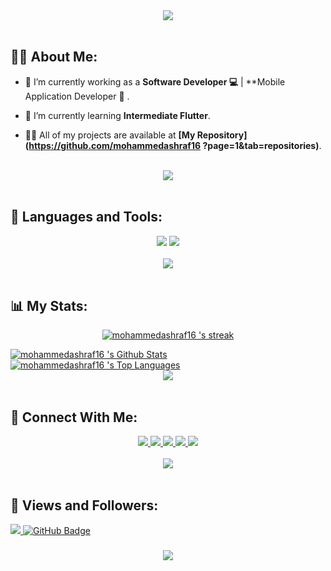 <div align="center">
    <img src="https://readme-typing-svg.herokuapp.com/?font=Righteous&size=35&center=true&vCenter=true&width=500&height=70&duration=4000&lines=Hi+There!+👋;+I'm+Mohammed+Ashraf !+😎;Welcome!+😊;" />
</div>

<br>

## 🙋‍♂️ About Me:

- 🔭 I’m currently working as a **Software Developer 💻** | **Mobile Application Developer 📱 .

- 🌱 I’m currently learning **Intermediate Flutter**.

- 👨‍💻 All of my projects are available at **[My Repository](https://github.com/mohammedashraf16 ?page=1&tab=repositories)**.

<br>
<div align="center">
    <img src="https://user-images.githubusercontent.com/73097560/115834477-dbab4500-a447-11eb-908a-139a6edaec5c.gif" />
</div>
<br>

## 🚀 Languages and Tools:
<div align="center">
    <img src="https://skillicons.dev/icons?i=flutter,dart,firebase,cpp,java,python" />
    <img src="https://skillicons.dev/icons?i=github,androidstudio,vscode,figma,postman" /><br>
</div>

<br>
<div align="center">
    <img src="https://user-images.githubusercontent.com/73097560/115834477-dbab4500-a447-11eb-908a-139a6edaec5c.gif" />
</div>
<br>

## 📊 My Stats:

<p align="center">
    <a href="https://github.com/mohammedashraf16 /github-readme-streak-stats">
        <img title="🔥 Get streak stats for your profile at git.io/streak-stats" alt="mohammedashraf16 's streak" src="https://github-readme-streak-stats.herokuapp.com/?user=mohammedashraf16 &theme=black-ice&hide_border=true&stroke=0000&background=060A0CD0"/>
    </a>
</p>
<a href="https://github.com/mohammedashraf16 /github-readme-stats"><img alt="mohammedashraf16 's Github Stats" src="https://github-readme-stats.vercel.app/api?username=mohammedashraf16 &show_icons=true&count_private=true&theme=react&hide_border=true&bg_color=0D1117" /></a>
<a href="https://github.com/mohammedashraf16 /github-readme-stats"><img alt="mohammedashraf16 's Top Languages" src="https://github-readme-stats.vercel.app/api/top-langs/?username=mohammedashraf16 &langs_count=8&count_private=true&layout=compact&theme=react&hide_border=true&bg_color=0D1117" /></a>

<br>
<div align="center">
    <img src="https://user-images.githubusercontent.com/73097560/115834477-dbab4500-a447-11eb-908a-139a6edaec5c.gif" />
</div>
<br>

## 🤝 Connect With Me:

<div align="center">
    <a href="https://www.linkedin.com/in/ammar-ageeza-9031891b8/" target="_blank">
        <img src="https://img.shields.io/badge/LinkedIn-0077B5?style=for-the-badge&logo=linkedin&logoColor=white" target="_blank" />
    </a>
  <a href="mailto:ammarfathy516@gmail.com">
    <img src="https://img.shields.io/badge/Gmail-333333?style=for-the-badge&logo=gmail&logoColor=red" />
  </a>
        <a href="https://mostaql.com/u/ammarageeza/portfolio">
    <img src="https://img.shields.io/badge/Portfolio-0077B5?style=for-the-badge&logoColor=white" />
  </a>
    <a href="https://youtube.com/@ammarageeza91?si=bHNizIHn9dIL3jX7">
    <img src="https://img.shields.io/badge/Youtube-red?style=for-the-badge&logo=youtube&logoColor=white" />
  </a>
     </a>
     <a href="https://t.me/ammarageeza">
    <img src="https://img.shields.io/badge/Telegram-0077B5?style=for-the-badge&logo=telegram&logoColor=white" />
  </a>
</div>

<br>
<div align="center">
    <img src="https://user-images.githubusercontent.com/73097560/115834477-dbab4500-a447-11eb-908a-139a6edaec5c.gif" />
</div>
<br>

## 💜 Views and Followers:

<a href="https://github.com/mohammedashraf16 /github-profile-views-counter">
    <img src="https://komarev.com/ghpvc/?username=mohammedashraf16 ">
</a>
<a href="https://github.com/mohammedashraf16 ?tab=followers"><img src="https://img.shields.io/github/followers/mohammedashraf16 ?label=Followers&style=social" alt="GitHub Badge"></a>
<h3 align="center">
    <img src="https://readme-typing-svg.herokuapp.com/?font=Righteous&size=25&center=true&vCenter=true&width=500&height=70&duration=4000&lines=Thanks+for+visiting!+❤️;+Shoot+me+a+message+on+Linkedin!;I'm+Long+Life+Learner">
</h3>

<br/>
